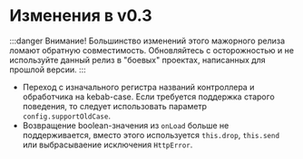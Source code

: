 # Изменения в v0.3

:::danger Внимание!
Большинство изменений этого мажорного релиза ломают обратную совместимость.
Обновляйтесь с осторожностью и не используйте данный релиз в "боевых" проектах,
написанных для прошлой версии.
:::

* Переход с изначального регистра названий контроллера и обработчика на kebab-case.
  Если требуется поддержка старого поведения, то следует использовать параметр `config.supportOldCase`.
* Возвращение boolean-значения из `onLoad` больше не поддерживается, вместо этого используется
  `this.drop`, `this.send` или выбрасываение исключения `HttpError`.
